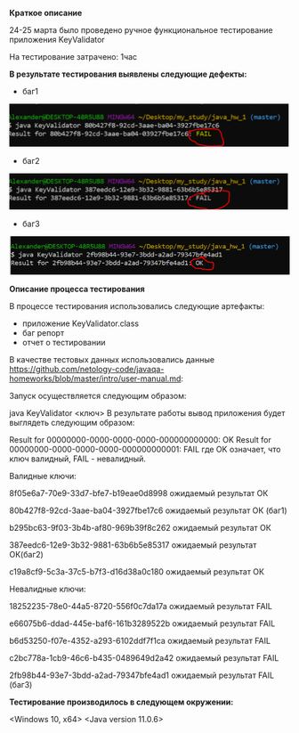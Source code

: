 **Краткое описание**

24-25 марта было проведено ручное функциональное тестирование приложения KeyValidator

На тестирование затрачено: 1час

**В результате тестирования выявлены следующие дефекты:**

 - баг1 
 
  ![bag1](https://github.com/elenaslavutina/hw_KeyValidator/blob/master/bag1.PNG)
 
 - баг2
 
  ![bag2](https://github.com/elenaslavutina/hw_KeyValidator/blob/master/bag2.PNG)
 
 - баг3  
 
  ![bag3](https://github.com/elenaslavutina/hw_KeyValidator/blob/master/bag3.PNG)

**Описание процесса тестирования**

В процессе тестирования использовались следующие артефакты:
 - приложение KeyValidator.class
 - баг репорт
 - отчет о тестировании

В качестве тестовых данных использовались данные <https://github.com/netology-code/javaqa-homeworks/blob/master/intro/user-manual.md>:

Запуск осуществляется следующим образом:

java KeyValidator <ключ>
В результате работы вывод приложения будет выглядеть следующим образом:

Result for 00000000-0000-0000-0000-000000000000: OK
Result for 00000000-0000-0000-0000-000000000001: FAIL
где OK означает, что ключ валидный, FAIL - невалидный.

Валидные ключи:

8f05e6a7-70e9-33d7-bfe7-b19eae0d8998 ожидаемый результат ОК

80b427f8-92cd-3aae-ba04-3927fbe17c6 ожидаемый результат ОК (баг1)

b295bc63-9f03-3b4b-af80-969b39f8c262 ожидаемый результат ОК

387eedc6-12e9-3b32-9881-63b6b5e85317 ожидаемый результат ОК(баг2)

c19a8cf9-5c3a-37c5-b7f3-d16d38a0c180 ожидаемый результат ОК


Невалидные ключи:

18252235-78e0-44a5-8720-556f0c7da17a ожидаемый результат FAIL 

e66075b6-ddad-445e-baf6-161b3289522b ожидаемый результат FAIL 

b6d53250-f07e-4352-a293-6102ddf7f1ca ожидаемый результат FAIL 

c2bc778a-1cb9-46c6-b435-0489649d2a42 ожидаемый результат FAIL 

2fb98b44-93e7-3bdd-a2ad-79347bfe4ad1 ожидаемый результат FAIL (баг3)



**Тестирование производилось в следующем окружении:**

<Windows 10, x64>
<Java version 11.0.6>
